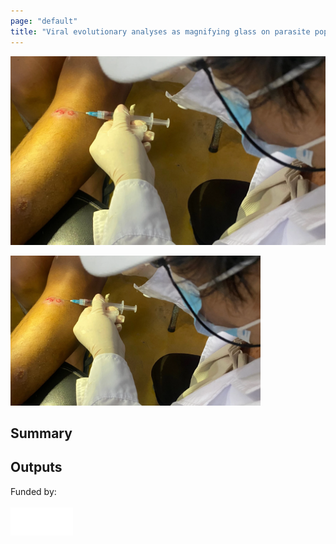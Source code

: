 ```yaml
---
page: "default"
title: "Viral evolutionary analyses as magnifying glass on parasite population dynamics "
---
```

![aspirate](/Images/aspirate_Leish.webp)

<img src="/Images/aspirate_Leish.webp" width="400px"/>

## Summary

## Outputs


Funded by: <br/>
<br/>
<img src="/Images/fwo_wit.png" align="left" width="100px"/>

